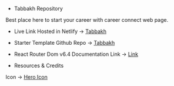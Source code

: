 * Tabbakh Repository

 Best place here to start your career with career connect web page.

* Live Link
Hosted in Netlify -> [Tabbakh](https://snazzy-narwhal-8ade9a.netlify.app/chef)


* Starter Template
Github Repo -> [Tabbakh](https://github.com/programming-hero-web-course-4/b7a10-chef-recipe-hunter-client-side-ashik2765)


* React Router Dom v6.4 
Documentation Link -> [Link](https://reactrouter.com/en/main/start/overview)





* Resources & Credits

Icon -> [Hero Icon](https://heroicons.com/)
